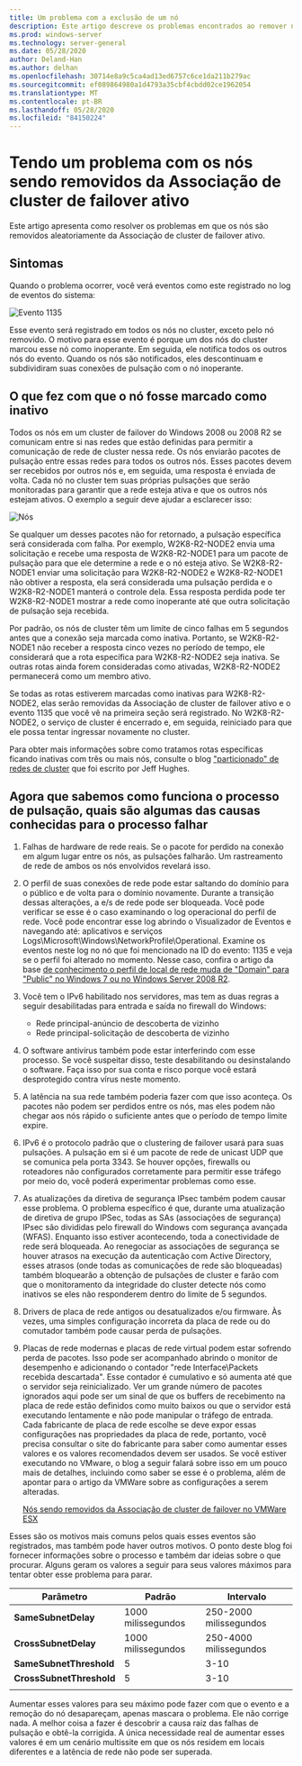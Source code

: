 ```yaml
---
title: Um problema com a exclusão de um nó
description: Este artigo descreve os problemas encontrados ao remover nós da Associação de cluster de failover ativo.
ms.prod: windows-server
ms.technology: server-general
ms.date: 05/28/2020
author: Deland-Han
ms.author: delhan
ms.openlocfilehash: 30714e8a9c5ca4ad13ed6757c6ce1da211b279ac
ms.sourcegitcommit: ef089864980a1d4793a35cbf4cbdd02ce1962054
ms.translationtype: MT
ms.contentlocale: pt-BR
ms.lasthandoff: 05/28/2020
ms.locfileid: "84150224"
---
```

# <a name="having-a-problem-with-nodes-being-removed-from-active-failover-cluster-membership"></a>Tendo um problema com os nós sendo removidos da Associação de cluster de failover ativo

Este artigo apresenta como resolver os problemas em que os nós são removidos aleatoriamente da Associação de cluster de failover ativo.

## <a name="symptoms"></a>Sintomas

Quando o problema ocorrer, você verá eventos como este registrado no log de eventos do sistema:

![Evento 1135](media/problem-nodes-failover-cluster/1135-1.png)

Esse evento será registrado em todos os nós no cluster, exceto pelo nó removido. O motivo para esse evento é porque um dos nós do cluster marcou esse nó como inoperante. Em seguida, ele notifica todos os outros nós do evento. Quando os nós são notificados, eles descontinuam e subdividiram suas conexões de pulsação com o nó inoperante.

## <a name="what-caused-the-node-to-be-marked-down"></a>O que fez com que o nó fosse marcado como inativo

Todos os nós em um cluster de failover do Windows 2008 ou 2008 R2 se comunicam entre si nas redes que estão definidas para permitir a comunicação de rede de cluster nessa rede. Os nós enviarão pacotes de pulsação entre essas redes para todos os outros nós. Esses pacotes devem ser recebidos por outros nós e, em seguida, uma resposta é enviada de volta. Cada nó no cluster tem suas próprias pulsações que serão monitoradas para garantir que a rede esteja ativa e que os outros nós estejam ativos. O exemplo a seguir deve ajudar a esclarecer isso:

![Nós](media/problem-nodes-failover-cluster/Node2.png)

Se qualquer um desses pacotes não for retornado, a pulsação específica será considerada com falha. Por exemplo, W2K8-R2-NODE2 envia uma solicitação e recebe uma resposta de W2K8-R2-NODE1 para um pacote de pulsação para que ele determine a rede e o nó esteja ativo.  Se W2K8-R2-NODE1 enviar uma solicitação para W2K8-R2-NODE2 e W2K8-R2-NODE1 não obtiver a resposta, ela será considerada uma pulsação perdida e o W2K8-R2-NODE1 manterá o controle dela.  Essa resposta perdida pode ter W2K8-R2-NODE1 mostrar a rede como inoperante até que outra solicitação de pulsação seja recebida.

Por padrão, os nós de cluster têm um limite de cinco falhas em 5 segundos antes que a conexão seja marcada como inativa. Portanto, se W2K8-R2-NODE1 não receber a resposta cinco vezes no período de tempo, ele considerará que a rota específica para W2K8-R2-NODE2 seja inativa. Se outras rotas ainda forem consideradas como ativadas, W2K8-R2-NODE2 permanecerá como um membro ativo.

Se todas as rotas estiverem marcadas como inativas para W2K8-R2-NODE2, elas serão removidas da Associação de cluster de failover ativo e o evento 1135 que você vê na primeira seção será registrado. No W2K8-R2-NODE2, o serviço de cluster é encerrado e, em seguida, reiniciado para que ele possa tentar ingressar novamente no cluster.

Para obter mais informações sobre como tratamos rotas específicas ficando inativas com três ou mais nós, consulte o blog ["particionado" de redes de cluster](/archive/blogs/askcore/partitioned-cluster-networks) que foi escrito por Jeff Hughes.

## <a name="now-that-we-know-how-the-heartbeat-process-works-what-are-some-of-the-known-causes-for-the-process-to-fail"></a>Agora que sabemos como funciona o processo de pulsação, quais são algumas das causas conhecidas para o processo falhar

1. Falhas de hardware de rede reais. Se o pacote for perdido na conexão em algum lugar entre os nós, as pulsações falharão. Um rastreamento de rede de ambos os nós envolvidos revelará isso.

2. O perfil de suas conexões de rede pode estar saltando do domínio para o público e de volta para o domínio novamente. Durante a transição dessas alterações, a e/s de rede pode ser bloqueada. Você pode verificar se esse é o caso examinando o log operacional do perfil de rede. Você pode encontrar esse log abrindo o Visualizador de Eventos e navegando até: aplicativos e serviços Logs\Microsoft\Windows\NetworkProfile\Operational. Examine os eventos neste log no nó que foi mencionado na ID do evento: 1135 e veja se o perfil foi alterado no momento. Nesse caso, confira o artigo da base [de conhecimento o perfil de local de rede muda de "Domain" para "Public" no Windows 7 ou no Windows Server 2008 R2](https://support.microsoft.com/help/2524478/the-network-location-profile-changes-from-domain-to-public-in-windows).

3. Você tem o IPv6 habilitado nos servidores, mas tem as duas regras a seguir desabilitadas para entrada e saída no firewall do Windows:

    - Rede principal-anúncio de descoberta de vizinho
    - Rede principal-solicitação de descoberta de vizinho

4. O software antivírus também pode estar interferindo com esse processo. Se você suspeitar disso, teste desabilitando ou desinstalando o software. Faça isso por sua conta e risco porque você estará desprotegido contra vírus neste momento.

5. A latência na sua rede também poderia fazer com que isso aconteça. Os pacotes não podem ser perdidos entre os nós, mas eles podem não chegar aos nós rápido o suficiente antes que o período de tempo limite expire.

6. IPv6 é o protocolo padrão que o clustering de failover usará para suas pulsações. A pulsação em si é um pacote de rede de unicast UDP que se comunica pela porta 3343. Se houver opções, firewalls ou roteadores não configurados corretamente para permitir esse tráfego por meio do, você poderá experimentar problemas como esse.

7. As atualizações da diretiva de segurança IPsec também podem causar esse problema. O problema específico é que, durante uma atualização de diretiva de grupo IPSec, todas as SAs (associações de segurança) IPsec são divididas pelo firewall do Windows com segurança avançada (WFAS). Enquanto isso estiver acontecendo, toda a conectividade de rede será bloqueada. Ao renegociar as associações de segurança se houver atrasos na execução da autenticação com Active Directory, esses atrasos (onde todas as comunicações de rede são bloqueadas) também bloquearão a obtenção de pulsações de cluster e farão com que o monitoramento da integridade do cluster detecte nós como inativos se eles não responderem dentro do limite de 5 segundos.

8. Drivers de placa de rede antigos ou desatualizados e/ou firmware.  Às vezes, uma simples configuração incorreta da placa de rede ou do comutador também pode causar perda de pulsações.

9. Placas de rede modernas e placas de rede virtual podem estar sofrendo perda de pacotes.  Isso pode ser acompanhado abrindo o monitor de desempenho e adicionando o contador "rede Interface\Packets recebida descartada".  Esse contador é cumulativo e só aumenta até que o servidor seja reinicializado.  Ver um grande número de pacotes ignorados aqui pode ser um sinal de que os buffers de recebimento na placa de rede estão definidos como muito baixos ou que o servidor está executando lentamente e não pode manipular o tráfego de entrada.  Cada fabricante de placa de rede escolhe se deve expor essas configurações nas propriedades da placa de rede, portanto, você precisa consultar o site do fabricante para saber como aumentar esses valores e os valores recomendados devem ser usados.  Se você estiver executando no VMware, o blog a seguir falará sobre isso em um pouco mais de detalhes, incluindo como saber se esse é o problema, além de apontar para o artigo da VMWare sobre as configurações a serem alteradas.

    [Nós sendo removidos da Associação de cluster de failover no VMWare ESX](/archive/blogs/askcore/nodes-being-removed-from-failover-cluster-membership-on-vmware-esx)

Esses são os motivos mais comuns pelos quais esses eventos são registrados, mas também pode haver outros motivos. O ponto deste blog foi fornecer informações sobre o processo e também dar ideias sobre o que procurar. Alguns geram os valores a seguir para seus valores máximos para tentar obter esse problema para parar.

|Parâmetro|Padrão|Intervalo|
|---|---|---|
|**SameSubnetDelay**|1000 milissegundos|250-2000 milissegundos|
|**CrossSubnetDelay**|1000 milissegundos|250-4000 milissegundos|
|**SameSubnetThreshold**|5|3-10|
|**CrossSubnetThreshold**|5|3-10|
||||

Aumentar esses valores para seu máximo pode fazer com que o evento e a remoção do nó desapareçam, apenas mascara o problema. Ele não corrige nada. A melhor coisa a fazer é descobrir a causa raiz das falhas de pulsação e obtê-la corrigida. A única necessidade real de aumentar esses valores é em um cenário multissite em que os nós residem em locais diferentes e a latência de rede não pode ser superada.
